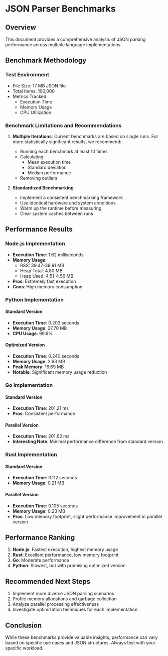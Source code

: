 # JSON Parser Benchmarks

## Overview
This document provides a comprehensive analysis of JSON parsing performance across multiple language implementations.

## Benchmark Methodology

### Test Environment
- File Size: 17 MB JSON file
- Total Items: 100,000
- Metrics Tracked:
  - Execution Time
  - Memory Usage
  - CPU Utilization

### Benchmark Limitations and Recommendations
1. **Multiple Iterations**: Current benchmarks are based on single runs. For more statistically significant results, we recommend:
   - Running each benchmark at least 10 times
   - Calculating:
     - Mean execution time
     - Standard deviation
     - Median performance
   - Removing outliers

2. **Standardized Benchmarking**
   - Implement a consistent benchmarking framework
   - Use identical hardware and system conditions
   - Warm up the runtime before measuring
   - Clear system caches between runs

## Performance Results

### Node.js Implementation
- **Execution Time**: 1.62 milliseconds
- **Memory Usage**: 
  - RSS: 39.47-39.91 MB
  - Heap Total: 4.80 MB
  - Heap Used: 4.51-4.56 MB
- **Pros**: Extremely fast execution
- **Cons**: High memory consumption

### Python Implementation
#### Standard Version
- **Execution Time**: 0.203 seconds
- **Memory Usage**: 27.70 MB
- **CPU Usage**: 99.6%

#### Optimized Version
- **Execution Time**: 0.240 seconds
- **Memory Usage**: 2.63 MB
- **Peak Memory**: 16.69 MB
- **Notable**: Significant memory usage reduction

### Go Implementation
#### Standard Version
- **Execution Time**: 201.21 ms
- **Pros**: Consistent performance

#### Parallel Version
- **Execution Time**: 201.62 ms
- **Interesting Note**: Minimal performance difference from standard version

### Rust Implementation
#### Standard Version
- **Execution Time**: 0.112 seconds
- **Memory Usage**: 0.21 MB

#### Parallel Version
- **Execution Time**: 0.105 seconds
- **Memory Usage**: 0.23 MB
- **Pros**: Low memory footprint, slight performance improvement in parallel version

## Performance Ranking
1. **Node.js**: Fastest execution, highest memory usage
2. **Rust**: Excellent performance, low memory footprint
3. **Go**: Moderate performance
4. **Python**: Slowest, but with promising optimized version

## Recommended Next Steps
1. Implement more diverse JSON parsing scenarios
2. Profile memory allocations and garbage collection
3. Analyze parallel processing effectiveness
4. Investigate optimization techniques for each implementation

## Conclusion
While these benchmarks provide valuable insights, performance can vary based on specific use cases and JSON structures. Always test with your specific workload.

